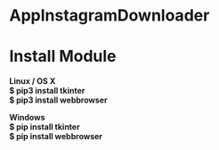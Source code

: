 # AppInstagramDownloader

# Install Module
**Linux / OS X**  
**$ pip3 install tkinter**  
**$ pip3 install webbrowser**  
 
**Windows**  
**$ pip install tkinter**  
**$ pip install webbrowser**  







